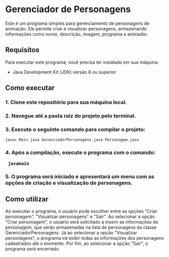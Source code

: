 # Gerenciador de Personagens

Este é um programa simples para gerenciamento de personagens de animação. Ele permite criar e visualizar personagens, armazenando informações como nome, descrição, imagem, programa e animador.

## Requisitos

Para executar este programa, você precisa ter instalado em sua máquina:
- Java Development Kit (JDK) versão 8 ou superior

## Como executar

### 1. Clone este repositório para sua máquina local.
### 2. Navegue até a pasta raiz do projeto pelo terminal.
### 3. Execute o seguinte comando para compilar o projeto:

    javac Main.java GerenciadorPersonagens.java Personagem.java
    
<h3>4. Após a compilação, execute o programa com o comando:
    
     javamain

<h3>5. O programa será iniciado e apresentará um menu com as opções de criação e visualização de personagens.

## Como utilizar
Ao executar o programa, o usuário pode escolher entre as opções "Criar personagem", "Visualizar personagens" e "Sair". Ao selecionar a opção "Criar personagem", o usuário será solicitado a inserir as informações do personagem, que serão armazenadas na lista de personagens da classe GerenciadorPersonagens. Já ao selecionar a opção "Visualizar personagens", o programa irá exibir todas as informações dos personagens cadastrados até o momento. Por fim, ao selecionar a opção "Sair", o programa será encerrado.

